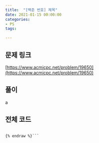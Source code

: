 ```yaml
---
title:  "[백준 번호] 제목"
date: 2021-01-15 00:00:00
categories: 
- PS
tags:

---
```


## 문제 링크
[https://www.acmicpc.net/problem/19650](https://www.acmicpc.net/problem/19650)

## 풀이
a

## 전체 코드
```cpp{% raw %}

{% endraw %}```
```
